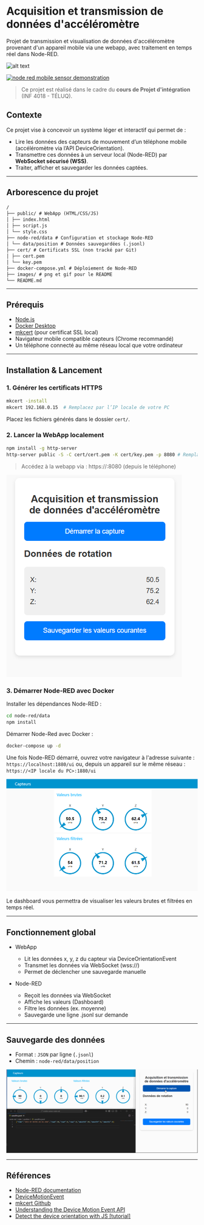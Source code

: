 # Acquisition et transmission de données d'accéléromètre
Projet de transmission et visualisation de données d'accéléromètre provenant d'un appareil mobile via une webapp, avec traitement en temps réel dans Node-RED.

![alt text](images/sensorRec30fps.gif "Desktop demonstration")


[![node red mobile sensor demonstration](https://img.youtube.com/vi/odrhwyR8OUI/hqdefault.jpg)](https://www.youtube.com/embed/odrhwyR8OUI)

> Ce projet est réalisé dans le cadre du **cours de Projet d'intégration** (INF 4018 - TÉLUQ).

## Contexte
Ce projet vise à concevoir un système léger et interactif qui permet de :

- Lire les données des capteurs de mouvement d’un téléphone mobile (accéléromètre via l’API DeviceOrientation).
- Transmettre ces données à un serveur local (Node-RED) par **WebSocket sécurisé (WSS)**.
- Traiter, afficher et sauvegarder les données captées.

---

## Arborescence du projet

```
/
├── public/ # WebApp (HTML/CSS/JS)
│ ├── index.html
│ ├── script.js
│ └── style.css
├── node-red/data # Configuration et stockage Node-RED
│ └── data/position # Données sauvegardées (.jsonl)
├── cert/ # Certificats SSL (non tracké par Git)
│ ├── cert.pem
│ └── key.pem
├── docker-compose.yml # Déploiement de Node-RED
├── images/ # png et gif pour le README
└── README.md
```

---

## Prérequis

- [Node.js](https://nodejs.org/)
- [Docker Desktop](https://www.docker.com/products/docker-desktop/)
- [mkcert](https://github.com/FiloSottile/mkcert) (pour certificat SSL local)
- Navigateur mobile compatible capteurs (Chrome recommandé)
- Un téléphone connecté au même réseau local que votre ordinateur

---

## Installation & Lancement

### 1. Générer les certificats HTTPS

```bash
mkcert -install
mkcert 192.168.0.15  # Remplacez par l’IP locale de votre PC
```
Placez les fichiers générés dans le dossier `cert/`.

### 2. Lancer la WebApp localement

```bash
npm install -g http-server
http-server public -S -C cert/cert.pem -K cert/key.pem -p 8080 # Remplacez cert.pm et key.pm par vos certificats HTTPS
```

>Accédez à la webapp via :
>https://<IP locale>:8080 (depuis le téléphone)

![alt text](images/webapp_ui.png "UI")

### 3. Démarrer Node-RED avec Docker

Installer les dépendances Node-RED :
```bash
cd node-red/data
npm install
```
Démarrer Node-Red avec Docker :
```bash
docker-compose up -d
```

Une fois Node-RED démarré, ouvrez votre navigateur à l'adresse suivante : `https://localhost:1880/ui`
ou, depuis un appareil sur le même réseau : `https://<IP locale du PC>:1880/ui`

![alt text](images/node-red_dashboard.png "Dashboard")

Le dashboard vous permettra de visualiser les valeurs brutes et filtrées en temps réel.

---

## Fonctionnement global

- WebApp
    - Lit les données x, y, z du capteur via DeviceOrientationEvent
    - Transmet les données via WebSocket (wss://)
    - Permet de déclencher une sauvegarde manuelle

- Node-RED
    - Reçoit les données via WebSocket
    - Affiche les valeurs (Dashboard)
    - Filtre les données (ex. moyenne)
    - Sauvegarde une ligne .jsonl sur demande

---

## Sauvegarde des données
- Format : `JSON` par ligne (`.jsonl`)
- Chemin : `node-red/data/position`

![alt text](images/saveRec30fps.gif "save demonstration")

---

## Références

- [Node-RED documentation](https://nodered.org/docs/getting-started/windows#running-on-windows)
- [DeviceMotionEvent](https://developer.mozilla.org/en-US/docs/Web/API/DeviceMotionEvent)
- [mkcert Github](https://github.com/FiloSottile/mkcert)
- [Understanding the Device Motion Event API](https://medium.com/@kamresh485/understanding-the-device-motion-event-api-0ce5b3e252f1)
- [Detect the device orientation with JS [tutorial]](https://www.youtube.com/watch?v=fMDuFoqSQfw)
